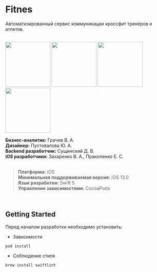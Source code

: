 # Fitnes
Автоматизированный сервис коммуникации кроссфит тренеров и атлетов.
<br><br>

<img src="https://user-images.githubusercontent.com/47568606/92991456-8b045e80-f4ec-11ea-9e93-4d0d497ff99f.png" width="140"></a>
<img src="https://user-images.githubusercontent.com/47568606/92991480-b71fdf80-f4ec-11ea-9bc8-2f14216ccbf9.png" width="140"></a>
<img src="https://user-images.githubusercontent.com/47568606/92991511-e7677e00-f4ec-11ea-8fe8-ff69b3182ebb.png" width="140"></a>
<img src="https://user-images.githubusercontent.com/47568606/92991516-f9492100-f4ec-11ea-99ea-7112e8a06ac2.png" width="140"></a>

**Бизнес-аналитик:** Грачев В. А.<br>
**Дизайнер:** Пустовалова Ю. А.<br>
**Backend разработчик:** Сущинский Д. В.<br>
**iOS разработчики:** Захаренко В. А., Пракопенко Е. С.<br>
<br>
> **Платформа:** iOS<br>
**Минимальная поддерживаемая версия:** iOS 13.0<br>
**Язык разработки:** Swift 5<br>
**Управление зависимостями:** CocoaPods<br>
<br>

## Getting Started

Перед началом разработки необходимо установить:

- Зависимости
```
pod install
```
- Соблюдение стиля

```
brew install swiftlint
```
